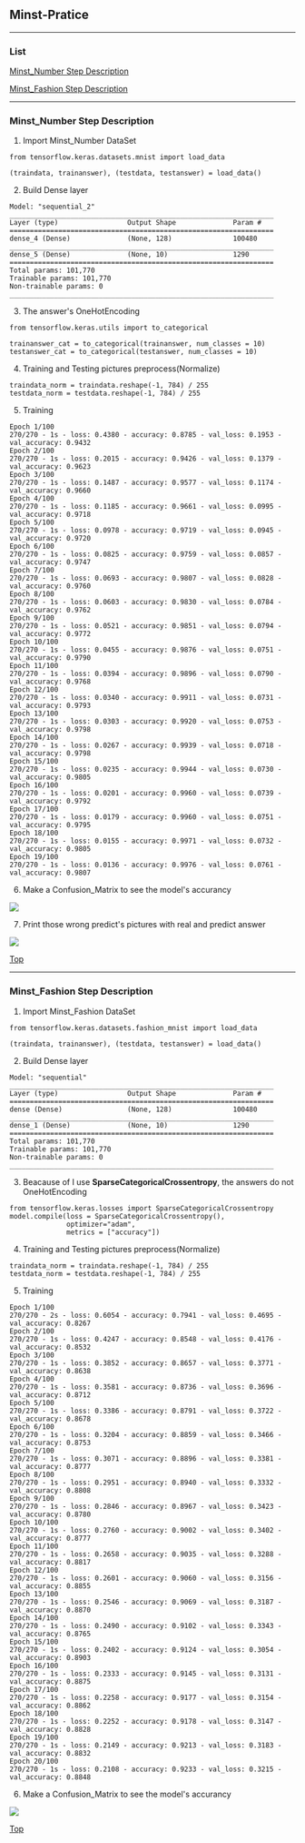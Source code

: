 ## Minst-Pratice
*** 
### List

[Minst_Number Step Description](https://github.com/ahoucbvtw/Minst-Pratice#minst_number-step-description)

[Minst_Fashion Step Description](https://github.com/ahoucbvtw/Minst-Pratice#minst_fashion-step-description)

***
### Minst_Number Step Description
1. Import Minst_Number DataSet
```
from tensorflow.keras.datasets.mnist import load_data

(traindata, trainanswer), (testdata, testanswer) = load_data()
```

2. Build Dense layer
```
Model: "sequential_2"
_________________________________________________________________
Layer (type)                 Output Shape              Param #   
=================================================================
dense_4 (Dense)              (None, 128)               100480    
_________________________________________________________________
dense_5 (Dense)              (None, 10)                1290      
=================================================================
Total params: 101,770
Trainable params: 101,770
Non-trainable params: 0
_________________________________________________________________
```

3. The answer's OneHotEncoding
```
from tensorflow.keras.utils import to_categorical

trainanswer_cat = to_categorical(trainanswer, num_classes = 10)
testanswer_cat = to_categorical(testanswer, num_classes = 10)
```

4. Training and Testing pictures preprocess(Normalize)
```
traindata_norm = traindata.reshape(-1, 784) / 255
testdata_norm = testdata.reshape(-1, 784) / 255
```

5. Training
```
Epoch 1/100
270/270 - 1s - loss: 0.4380 - accuracy: 0.8785 - val_loss: 0.1953 - val_accuracy: 0.9432
Epoch 2/100
270/270 - 1s - loss: 0.2015 - accuracy: 0.9426 - val_loss: 0.1379 - val_accuracy: 0.9623
Epoch 3/100
270/270 - 1s - loss: 0.1487 - accuracy: 0.9577 - val_loss: 0.1174 - val_accuracy: 0.9660
Epoch 4/100
270/270 - 1s - loss: 0.1185 - accuracy: 0.9661 - val_loss: 0.0995 - val_accuracy: 0.9718
Epoch 5/100
270/270 - 1s - loss: 0.0978 - accuracy: 0.9719 - val_loss: 0.0945 - val_accuracy: 0.9720
Epoch 6/100
270/270 - 1s - loss: 0.0825 - accuracy: 0.9759 - val_loss: 0.0857 - val_accuracy: 0.9747
Epoch 7/100
270/270 - 1s - loss: 0.0693 - accuracy: 0.9807 - val_loss: 0.0828 - val_accuracy: 0.9760
Epoch 8/100
270/270 - 1s - loss: 0.0603 - accuracy: 0.9830 - val_loss: 0.0784 - val_accuracy: 0.9762
Epoch 9/100
270/270 - 1s - loss: 0.0521 - accuracy: 0.9851 - val_loss: 0.0794 - val_accuracy: 0.9772
Epoch 10/100
270/270 - 1s - loss: 0.0455 - accuracy: 0.9876 - val_loss: 0.0751 - val_accuracy: 0.9790
Epoch 11/100
270/270 - 1s - loss: 0.0394 - accuracy: 0.9896 - val_loss: 0.0790 - val_accuracy: 0.9768
Epoch 12/100
270/270 - 1s - loss: 0.0340 - accuracy: 0.9911 - val_loss: 0.0731 - val_accuracy: 0.9793
Epoch 13/100
270/270 - 1s - loss: 0.0303 - accuracy: 0.9920 - val_loss: 0.0753 - val_accuracy: 0.9798
Epoch 14/100
270/270 - 1s - loss: 0.0267 - accuracy: 0.9939 - val_loss: 0.0718 - val_accuracy: 0.9798
Epoch 15/100
270/270 - 1s - loss: 0.0235 - accuracy: 0.9944 - val_loss: 0.0730 - val_accuracy: 0.9805
Epoch 16/100
270/270 - 1s - loss: 0.0201 - accuracy: 0.9960 - val_loss: 0.0739 - val_accuracy: 0.9792
Epoch 17/100
270/270 - 1s - loss: 0.0179 - accuracy: 0.9960 - val_loss: 0.0751 - val_accuracy: 0.9795
Epoch 18/100
270/270 - 1s - loss: 0.0155 - accuracy: 0.9971 - val_loss: 0.0732 - val_accuracy: 0.9805
Epoch 19/100
270/270 - 1s - loss: 0.0136 - accuracy: 0.9976 - val_loss: 0.0761 - val_accuracy: 0.9807
```

6. Make a Confusion_Matrix to see the model's accurancy

![ ](https://raw.githubusercontent.com/ahoucbvtw/Minst-Pratice/main/Minst_Number/Picture/Confusion_Matrix.jpg)

7. Print those wrong predict's pictures with real and predict answer

![ ](https://raw.githubusercontent.com/ahoucbvtw/Minst-Pratice/main/Minst_Number/Picture/Wrong%20number.jpg)

[Top](https://github.com/ahoucbvtw/Minst-Pratice#minst-pratice)

***
### Minst_Fashion Step Description

1. Import Minst_Fashion DataSet
```
from tensorflow.keras.datasets.fashion_mnist import load_data

(traindata, trainanswer), (testdata, testanswer) = load_data()
```

2. Build Dense layer
```
Model: "sequential"
_________________________________________________________________
Layer (type)                 Output Shape              Param #   
=================================================================
dense (Dense)                (None, 128)               100480    
_________________________________________________________________
dense_1 (Dense)              (None, 10)                1290      
=================================================================
Total params: 101,770
Trainable params: 101,770
Non-trainable params: 0
_________________________________________________________________
```

3. Beacause of I use **SparseCategoricalCrossentropy**, the answers do not OneHotEncoding
```
from tensorflow.keras.losses import SparseCategoricalCrossentropy
model.compile(loss = SparseCategoricalCrossentropy(),
              optimizer="adam",
              metrics = ["accuracy"])
```

4. Training and Testing pictures preprocess(Normalize)
```
traindata_norm = traindata.reshape(-1, 784) / 255
testdata_norm = testdata.reshape(-1, 784) / 255
```

5. Training
```
Epoch 1/100
270/270 - 2s - loss: 0.6054 - accuracy: 0.7941 - val_loss: 0.4695 - val_accuracy: 0.8267
Epoch 2/100
270/270 - 1s - loss: 0.4247 - accuracy: 0.8548 - val_loss: 0.4176 - val_accuracy: 0.8532
Epoch 3/100
270/270 - 1s - loss: 0.3852 - accuracy: 0.8657 - val_loss: 0.3771 - val_accuracy: 0.8638
Epoch 4/100
270/270 - 1s - loss: 0.3581 - accuracy: 0.8736 - val_loss: 0.3696 - val_accuracy: 0.8712
Epoch 5/100
270/270 - 1s - loss: 0.3386 - accuracy: 0.8791 - val_loss: 0.3722 - val_accuracy: 0.8678
Epoch 6/100
270/270 - 1s - loss: 0.3204 - accuracy: 0.8859 - val_loss: 0.3466 - val_accuracy: 0.8753
Epoch 7/100
270/270 - 1s - loss: 0.3071 - accuracy: 0.8896 - val_loss: 0.3381 - val_accuracy: 0.8777
Epoch 8/100
270/270 - 1s - loss: 0.2951 - accuracy: 0.8940 - val_loss: 0.3332 - val_accuracy: 0.8808
Epoch 9/100
270/270 - 1s - loss: 0.2846 - accuracy: 0.8967 - val_loss: 0.3423 - val_accuracy: 0.8780
Epoch 10/100
270/270 - 1s - loss: 0.2760 - accuracy: 0.9002 - val_loss: 0.3402 - val_accuracy: 0.8777
Epoch 11/100
270/270 - 1s - loss: 0.2658 - accuracy: 0.9035 - val_loss: 0.3288 - val_accuracy: 0.8817
Epoch 12/100
270/270 - 1s - loss: 0.2601 - accuracy: 0.9060 - val_loss: 0.3156 - val_accuracy: 0.8855
Epoch 13/100
270/270 - 1s - loss: 0.2546 - accuracy: 0.9069 - val_loss: 0.3187 - val_accuracy: 0.8870
Epoch 14/100
270/270 - 1s - loss: 0.2490 - accuracy: 0.9102 - val_loss: 0.3343 - val_accuracy: 0.8765
Epoch 15/100
270/270 - 1s - loss: 0.2402 - accuracy: 0.9124 - val_loss: 0.3054 - val_accuracy: 0.8903
Epoch 16/100
270/270 - 1s - loss: 0.2333 - accuracy: 0.9145 - val_loss: 0.3131 - val_accuracy: 0.8875
Epoch 17/100
270/270 - 1s - loss: 0.2258 - accuracy: 0.9177 - val_loss: 0.3154 - val_accuracy: 0.8862
Epoch 18/100
270/270 - 1s - loss: 0.2252 - accuracy: 0.9178 - val_loss: 0.3147 - val_accuracy: 0.8828
Epoch 19/100
270/270 - 1s - loss: 0.2149 - accuracy: 0.9213 - val_loss: 0.3183 - val_accuracy: 0.8832
Epoch 20/100
270/270 - 1s - loss: 0.2108 - accuracy: 0.9233 - val_loss: 0.3215 - val_accuracy: 0.8848
```

6. Make a Confusion_Matrix to see the model's accurancy

![ ](https://raw.githubusercontent.com/ahoucbvtw/Minst-Pratice/main/Minst_Fashion/Picture/Confusion_Matrix.jpg) 

[Top](https://github.com/ahoucbvtw/Minst-Pratice#minst-pratice)

